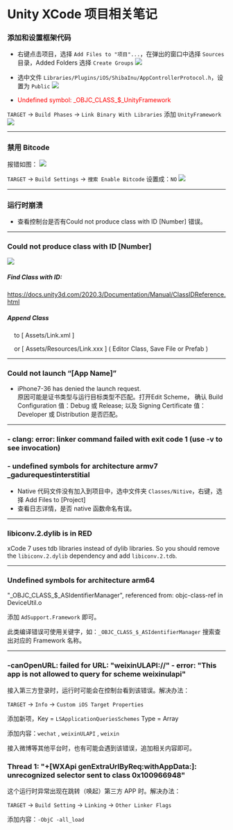 # Unity XCode 项目相关笔记

### 添加和设置框架代码
* 右键点击项目，选择 `Add Files to "项目"...`，在弹出的窗口中选择 `Sources` 目录，Added Folders 选择 `Create Groups`
 ![](https://static.lolo.link/img/unity/xcode/add-sources.png)

* 选中文件 `Libraries/Plugins/iOS/ShibaInu/AppControllerProtocol.h`，设置为 `Public`
 ![](https://static.lolo.link/img/unity/xcode/set-app-controller-protocol.h.png)

* <font color=red>Undefined symbol: \_OBJC\_CLASS\_$\_UnityFramework</font>

 `TARGET` -> `Build Phases` -> `Link Binary With Libraries` 添加 `UnityFramework`
 ![](https://static.lolo.link/img/unity/xcode/link-unity-framework.png)

---

### 禁用 Bitcode
报错如图：
![](https://static.lolo.link/img/unity/xcode/bitcode-1.png)

`TARGET` -> `Build Settings` -> `搜索 Enable Bitcode`
设置成：`NO`
![](https://static.lolo.link/img/unity/xcode/bitcode-2.png)

---

### 运行时崩溃
 * 查看控制台是否有Could not produce class with ID [Number] 错误。

---

### Could not produce class with ID [Number]
![](https://static.lolo.link/img/unity/xcode/find-class-id.png)
##### Find Class with ID: 
<https://docs.unity3d.com/2020.3/Documentation/Manual/ClassIDReference.html>

##### Append Class
&nbsp;&nbsp;&nbsp; to \[ Assets/Link.xml ]

&nbsp;&nbsp;&nbsp; or \[ Assets/Resources/Link.xxx ] \( Editor Class, Save File or Prefab )

---

### Could not launch “[App Name]”
 * iPhone7-36 has denied the launch request.<br>
   原因可能是证书类型与运行目标类型不匹配。打开Edit Scheme，
   确认 Build Configuration 值：Debug 或 Release;
   以及 Signing Certificate 值：Developer 或 Distribution 是否匹配。

---

### - clang: error: linker command failed with exit code 1 (use -v to see invocation)
### - undefined symbols for architecture armv7 _gadurequestinterstitial
 * Native 代码文件没有加入到项目中，选中文件夹 `Classes/Nitive`，右键，选择 Add Files to [Project]
 * 查看日志详情，是否 native 函数命名有误。

---

### libiconv.2.dylib is in RED
xCode 7 uses tdb libraries instead of dylib libraries. So you should remove the `libiconv.2.dylib` dependency and add `libiconv.2.tdb`.

---

### Undefined symbols for architecture arm64
  "\_OBJC\_CLASS\_$\_ASIdentifierManager", referenced from: objc-class-ref in DeviceUtil.o
  
添加 `AdSupport.Framework` 即可。

此类编译错误可使用关键字，如：`_OBJC_CLASS_$_ASIdentifierManager` 搜索查出对应的 Framework 名称。

---

### -canOpenURL: failed for URL: "weixinULAPI://" - error: "This app is not allowed to query for scheme weixinulapi"
接入第三方登录时，运行时可能会在控制台看到该错误。解决办法：

`TARGET` -> `Info` -> `Custom iOS Target Properties`

添加新项，Key = `LSApplicationQueriesSchemes` Type = Array

添加内容：`wechat` , `weixinULAPI` , `weixin`

接入微博等其他平台时，也有可能会遇到该错误，追加相关内容即可。

### Thread 1: "+[WXApi genExtraUrlByReq:withAppData:]: unrecognized selector sent to class 0x100966948"
这个运行时异常出现在跳转（唤起）第三方 APP 时。解决办法：

`TARGET` -> `Build Setting` -> `Linking` -> `Other Linker Flags`

添加内容：`-ObjC -all_load`
